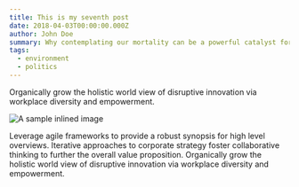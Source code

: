 ```yaml
---
title: This is my seventh post
date: 2018-04-03T00:00:00.000Z
author: John Doe
summary: Why contemplating our mortality can be a powerful catalyst for change seventh post seventh
tags:
  - environment
  - politics
---
```

Organically grow the holistic world view of disruptive innovation via workplace diversity and empowerment.

![A sample inlined image](https://source.unsplash.com/random/600x400)

Leverage agile frameworks to provide a robust synopsis for high level overviews. Iterative approaches to corporate strategy foster collaborative thinking to further the overall value proposition. Organically grow the holistic world view of disruptive innovation via workplace diversity and empowerment.
